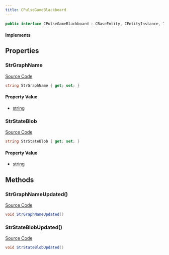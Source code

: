 ```yaml
---
title: CPulseGameBlackboard
---
```


```csharp
public interface CPulseGameBlackboard : CBaseEntity, CEntityInstance, ISchemaClass<CEntityInstance>, ISchemaClass<CBaseEntity>, ISchemaClass<CPulseGameBlackboard>, ISchemaField, ISchemaClass, INativeHandle
```

#### Implements

## Properties

### StrGraphName

[Source Code](https://github.com/swiftly-solution/swiftlys2/blob/beta/managed/src/SwiftlyS2.Generated/Schemas/Interfaces/CPulseGameBlackboard.cs#L16)

```csharp
string StrGraphName { get; set; }
```

#### Property Value

- [string](https://learn.microsoft.com/dotnet/api/system.string)

### StrStateBlob

[Source Code](https://github.com/swiftly-solution/swiftlys2/blob/beta/managed/src/SwiftlyS2.Generated/Schemas/Interfaces/CPulseGameBlackboard.cs#L18)

```csharp
string StrStateBlob { get; set; }
```

#### Property Value

- [string](https://learn.microsoft.com/dotnet/api/system.string)

## Methods

### StrGraphNameUpdated()

[Source Code](https://github.com/swiftly-solution/swiftlys2/blob/beta/managed/src/SwiftlyS2.Generated/Schemas/Interfaces/CPulseGameBlackboard.cs#L20)

```csharp
void StrGraphNameUpdated()
```

### StrStateBlobUpdated()

[Source Code](https://github.com/swiftly-solution/swiftlys2/blob/beta/managed/src/SwiftlyS2.Generated/Schemas/Interfaces/CPulseGameBlackboard.cs#L21)

```csharp
void StrStateBlobUpdated()
```

